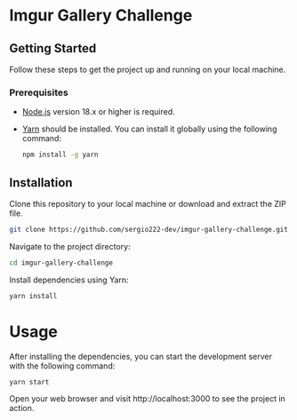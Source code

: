 
# Imgur Gallery Challenge

## Getting Started

Follow these steps to get the project up and running on your local machine.

### Prerequisites

- [Node.js](https://nodejs.org/) version 18.x or higher is required.
- [Yarn](https://yarnpkg.com/) should be installed. You can install it globally using the following command:

  ```sh
  npm install -g yarn
  ```

## Installation
Clone this repository to your local machine or download and extract the ZIP file.

```sh
git clone https://github.com/sergio222-dev/imgur-gallery-challenge.git
```

Navigate to the project directory:
```sh
cd imgur-gallery-challenge
```

Install dependencies using Yarn:
```sh
yarn install
```

# Usage
After installing the dependencies, you can start the development server with the following command:

```sh
yarn start
```

Open your web browser and visit http://localhost:3000 to see the project in action.
